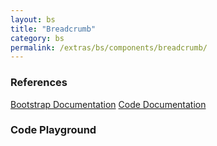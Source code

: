 ```yaml
---
layout: bs
title: "Breadcrumb"
category: bs
permalink: /extras/bs/components/breadcrumb/
---
```


### References

<div class="bs">
    <div class="list-group">
        <a class="list-group-item list-group-item-action" href="https://getbootstrap.com/docs/4.4/components/breadcrumb">Bootstrap Documentation</a>
        <a class="list-group-item list-group-item-action" href="/docs/sprest-bs/modules/_components_breadcrumb_d_.html">Code Documentation</a>
    </div>
</div>

### Code Playground

<div id="playground" class="bs"></div>
<script type="text/javascript">
    // Wait for the page to load
    window.addEventListener("load", function() {
        // Create the code editor
        var editor = CodeEditor(document.getElementById("playground"), true, [
            '// Create the breadcrumb',
            'Components.Breadcrumb({',
            '\tel: app,',
            '\titems: [',
            '\t\t{ text: "Root", href: "/" },',
            '\t\t{ text: "Web 1", href: "/web" },',
            '\t\t{ text: "Web 1-1", href: "/web/1" }',
            '\t]',
            '});'
        ].join('\n'));
    });
</script>
